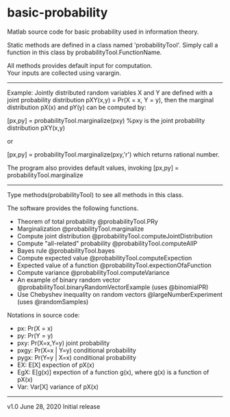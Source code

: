 # basic-probability
Matlab source code for basic probability used in information theory.

Static methods are defined in a class named 'probabilityTool'. 
Simply call a function in this class by probabilityTool.FunctionName.

All methods provides default input for computation.   
Your inputs are collected using varargin.

----------------------------------------------------------------------------------------------------------------------------------------------------------------------------
Example:
Jointly distributed random variables X and Y are defined with a joint probability distribution pXY(x,y) = Pr(X = x, Y = y), 
then the marginal distribution pX(x) and pY(y) can be computed by: 

[px,py] = probabilityTool.marginalize(pxy)          %pxy is the joint probability distribution pXY(x,y)

or

[px,py] = probabilityTool.marginalize(pxy,'r')       which returns rational number.

The program also provides default values, invoking 
[px,py] = probabilityTool.marginalize


----------------------------------------------------------------------------------------------------------------------------------------------------------------------------
Type methods(probabilityTool) to see all methods in this class.

The software provides the following functions.
-   Theorem of total probability                                       @probabilityTool.PRy   
-   Marginalization                                                           @probabilityTool.marginalize 
-   Compute joint distribution                                         @probabilityTool.computeJointDistribution
-   Compute "all-related" probability                              @probabilityTool.computeAllP
-   Bayes rule                                                                  @probabilityTool.bayes
-   Compute expected value                                           @probabilityTool.computeExpection
-   Expected value of a function                                     @probabilityTool.expectionOfaFunction 
-   Compute variance                                                     @probabilityTool.computeVariance
-   An example of binary random vector                        @probabilityTool.binaryRandomVectorExample (uses @binomialPR)
-   Use Chebyshev inequality on random vectors          @largeNumberExperiment (uses @randomSamples)




Notations in source code:
-   px:         Pr(X = x)
-   py:         Pr(Y = y)
-   pxy:       Pr(X=x,Y=y) joint probability
-   pxgy:     Pr(X=x | Y=y) conditional probability
-   pygx:     Pr(Y=y | X=x) conditional probability
-   EX:        E[X] expection of pX(x)
-   EgX:      E[g(x)] expection of a function g(x), where g(x) is a function of pX(x)
-   Var:       Var[X] variance of pX(x)

----------------------------------------------------------------------------------------------------------------------------------------------------------------------------




v1.0    June 28, 2020    Initial release
